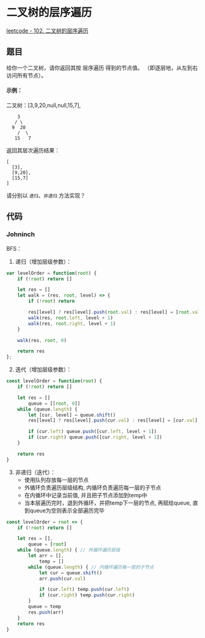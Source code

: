 # 二叉树的层序遍历

[leetcode - 102. 二叉树的层序遍历](https://leetcode-cn.com/problems/binary-tree-level-order-traversal)

## 题目
给你一个二叉树，请你返回其按 层序遍历 得到的节点值。 （即逐层地，从左到右访问所有节点）。

#### 示例：
二叉树：[3,9,20,null,null,15,7],
```
    3
   / \
  9  20
    /  \
   15   7
```
返回其层次遍历结果：
```
[
  [3],
  [9,20],
  [15,7]
]
```
请分别以 `递归`、`非递归` 方法实现？

## 代码

### Johninch
BFS：

1. 递归（增加层级参数）：
```js
var levelOrder = function(root) {
    if (!root) return []

    let res = []
    let walk = (res, root, level) => {
        if (!root) return

        res[level] ? res[level].push(root.val) : res[level] = [root.val]
        walk(res, root.left, level + 1)
        walk(res, root.right, level + 1)
    }

    walk(res, root, 0)

    return res
};
```
2. 迭代（增加层级参数）：
```js
const levelOrder = function(root) {
    if (!root) return []

    let res = []
        queue = [[root, 0]]
    while (queue.length) {
        let [cur, level] = queue.shift()
        res[level] ? res[level].push(cur.val) : res[level] = [cur.val]

        if (cur.left) queue.push([cur.left, level + 1])
        if (cur.right) queue.push([cur.right, level + 1])
    }

    return res
}
```

3. 非递归（迭代）：
    - 使用队列存放每一层的节点
    - 外循环负责遍历层级结构, 内循环负责遍历每一层的子节点
    - 在内循环中记录当前值, 并且把子节点添加到temp中
    - 当本层遍历完时，退到外循环，并把temp下一层的节点, 再赋给queue, 直到queue为空则表示全部遍历完毕
```js
const levelOrder = root => {
    if (!root) return []

    let res = [],
        queue = [root]
    while (queue.length) { // 外循环遍历层级
        let arr = [],
            temp = []
        while (queue.length) { // 内循环遍历每一层的子节点
            let cur = queue.shift()
            arr.push(cur.val)

            if (cur.left) temp.push(cur.left)
            if (cur.right) temp.push(cur.right)
        }
        queue = temp
        res.push(arr)
    }
    return res
}
```
